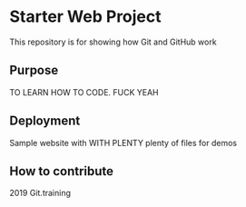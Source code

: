 # Starter Web Project

This repository is for showing how Git and GitHub work

## Purpose

TO LEARN HOW TO CODE. FUCK YEAH

## Deployment

Sample website with WITH PLENTY plenty of files for demos

## How to contribute

2019 Git.training